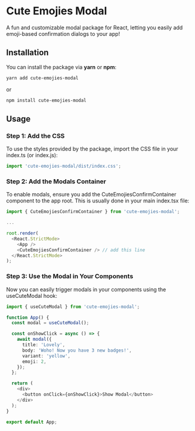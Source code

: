 # Cute Emojies Modal

A fun and customizable modal package for React, letting you easily add emoji-based confirmation dialogs to your app!

## Installation

You can install the package via **yarn** or **npm**:

```bash
yarn add cute-emojies-modal
```

or 

```bash
npm install cute-emojies-modal
```

## Usage
### Step 1: Add the CSS
To use the styles provided by the package, import the CSS file in your index.ts (or index.js):
```typescript
import 'cute-emojies-modal/dist/index.css';
```

### Step 2: Add the Modals Container
To enable modals, ensure you add the CuteEmojiesConfirmContainer component to the app root. This is usually done in your main index.tsx file:

```typescript
import { CuteEmojiesConfirmContainer } from 'cute-emojies-modal';

...

root.render(
  <React.StrictMode>
    <App />
    <CuteEmojiesConfirmContainer /> // add this line
  </React.StrictMode>
);
```

### Step 3: Use the Modal in Your Components
Now you can easily trigger modals in your components using the useCuteModal hook:

```typescript
import { useCuteModal } from 'cute-emojies-modal';

function App() {
  const modal = useCuteModal();

  const onShowClick = async () => {
    await modal({
      title: 'Lovely',
      body: 'Woho! Now you have 3 new badges!',
      variant: 'yellow',
      emoji: 2,
    });
  };

  return (
    <div>
      <button onClick={onShowClick}>Show Modal</button>
    </div>
  );
}

export default App;

```
